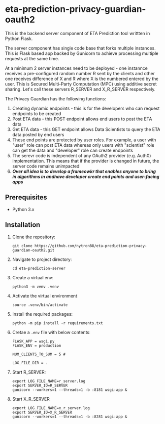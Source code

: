 # eta-prediction-privacy-guardian-oauth2
This is the backend server component of ETA Prediction tool writtten in Python Flask.

The server component has single code base that forks multiple instances. This is Flask based app backed by Gunicorn to achieve processing multiple requests at the same time.

At a minimum 2 server instances need to be deployed - one instannce receives a pre-configured random number R sent by the clients and other one receives difference of X and R where X is the numbered entered by the user. This is Secured Multi-Party Computation (MPC) using additive secret sharing. Let's call these servers R_SERVER and X_R_SERVER respectively.

The Privacy Guardian has the following functions:

1. Creating dynamic endpoints - this is for the developers who can request endpoints to be created
2. Post ETA data - this POST endpoint allows end users to post the ETA data
3. Get ETA data - this GET endpoint allows Data Scientists to query the ETA data posted by end users
4. These end points are protected by user roles. For example, a user with "user" role can post ETA data whereas only users with "scientist" role can get the data and "developer" role can create endpoints
5. The serevr code is independent of any OAuth2 provider (e.g. Auth0) implementation. This means that if the provider is changed in future, the server code remains unimpacted
6. ***Over all idea is to develop a frameowkr that enables anyone to bring in algorithms in andhave developer create end points and user-facing apps***

## Prerequisites

- Python 3.x

## Installation

1. Clone the repository:
   ```
   git clone https://github.com/nytron88/eta-prediction-privacy-guardian-oauth2.git
   ```

3. Navigate to project directory:
   ```
   cd eta-prediction-server
   ```

4. Create a virtual env:
   ```
   python3 -m venv .venv
   ```

5. Activate the virtual environment
   ```
   source .venv/bin/activate
   ```

6. Install the required packages:
   ```
   python -m pip install -r requirements.txt
   ```

7. Cretae a ```.env``` file with below contents:
   ```
   FLASK_APP = wsgi.py
   FLASK_ENV = production
   
   NUM_CLIENTS_TO_SUM = 5 #

   LOG_FILE_DIR = .
   ```

8. Start R_SERVER:
   ```
   export LOG_FILE_NAME=r_server.log
   export SERVER_ID=R_SERVER
   gunicorn --workers=1 --threads=1 -b :8181 wsgi:app &
   ```

9. Start X_R_SERVER
   ```
   export LOG_FILE_NAME=x_r_server.log
   export SERVER_ID=X_R_SERVER
   gunicorn --workers=1 --threads=1 -b :8281 wsgi:app &
   ```
